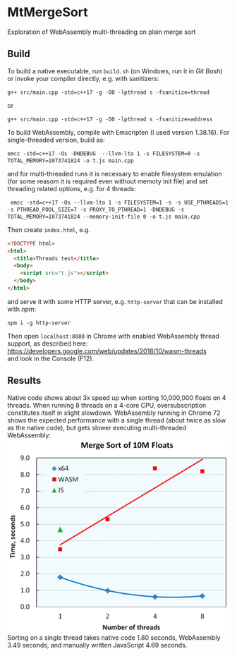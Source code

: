 # MtMergeSort
Exploration of WebAssembly multi-threading on plain merge sort

## Build
To build a native executable, run `build.sh` (on Windows, run it in _Git Bash_) or invoke your compiler directly, e.g. with sanitizers:
```
g++ src/main.cpp -std=c++17 -g -O0 -lpthread s -fsanitize=thread
```
or  
```
g++ src/main.cpp -std=c++17 -g -O0 -lpthread s -fsanitize=address
```

To build WebAssembly, compile with Emscripten (I used version 1.38.16). For single-threaded version, build as:  
```
emcc -std=c++17 -Os -DNDEBUG  --llvm-lto 1 -s FILESYSTEM=0 -s TOTAL_MEMORY=1073741824 -o t.js main.cpp
```
and for multi-threaded runs it is necessary to enable filesystem emulation (for some reasom it is required even without memoty init file) and set threading related options, e.g. for 4 threads:  
```
 emcc -std=c++17 -Os --llvm-lto 1 -s FILESYSTEM=1 -s -s USE_PTHREADS=1 -s PTHREAD_POOL_SIZE=7 -s PROXY_TO_PTHREAD=1 -DNDEBUG -s TOTAL_MEMORY=1073741824 --memory-init-file 0 -o t.js main.cpp
```
Then create `index.html`, e.g.  
```html
<!DOCTYPE html>
<html>
  <title>Threads test</title>
  <body>
    <script src="t.js"></script>
  </body>
</html>
```
and serve it with some HTTP server, e.g. `http-server` that can be installed with _npm_:  
```
npm i -g http-server
```
Then open `localhost:8080` in Chrome with enabled WebAssembly thread support, as described here:  
https://developers.google.com/web/updates/2018/10/wasm-threads  
and look in the Console (F12).

## Results
Native code shows about 3x speed up when sorting 10,000,000 floats on 4 threads. When running 8 threads on a 4-core CPU, oversubscription constitutes itself in slight slowdown. WebAssembly running in Chrome 72 shows the expected performance with a single thread (about twice as slow as the native code), but gets slower executing multi-threaded WebAssembly:  
![Comparison](/doc/results.png)
Sorting on a single thread takes native code 1.80 seconds, WebAssembly 3.49 seconds, and manually written JavaScript 4.69 seconds.